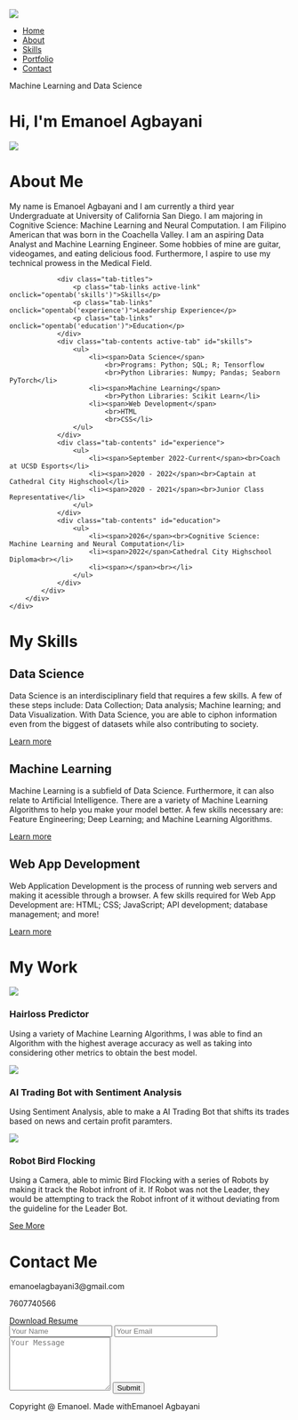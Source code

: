 <!DOCTYPE html>
<html lang="en">
<head>
    <meta charset="utf-8">
    <meta http-equiv="X-UA-COMPATIBLE" content="IE=edge">
    <meta name="viewport" content="width=device-width, initial-scale=1.0">
    <title>Personal Portfolio Website - Emanoel Agbayani</title>
    <link rel ="stylesheet" href="style.css">
    <script src="https://kit.fontawesome.com/7216930aa7.js" crossorigin="anonymous"></script>
</head>
<body>
<div id="header">
    <div class="container">
        <nav>
            <img src="images/logo2.png" class="logo">
            <ul id="sidemenu">
                <li><a href="#header">Home</a></li>
                <li><a href="#about">About</a></li>
                <li><a href="#services">Skills</a></li>
                <li><a href="#portfolio">Portfolio</a></li>
                <li><a href="#contact">Contact</a></li>
                <i class="fa-solid fa-xmark" onclick="closemenu()"></i>
            </ul>
            <i class="fa-solid fa-bars" onclick="openmenu()"></i>
        </nav>
        <div class="header-text">
            <p>Machine Learning and Data Science</p>
            <h1>Hi, I'm <span>Emanoel Agbayani</span><br></h1>
        </div>
    </div>
</div>
<!-----------about--------->
<div id="about">
    <div class="container">
        <div class = "row">
            <div class="about-col-1">
                <img src="images/user.jpg">
            </div>
            <div class="about-col-2">
                <h1 class="sub-title">About Me</h1>
                <p>My name is Emanoel Agbayani and I am currently a third  year Undergraduate at University of California San 
                    Diego. I am majoring in Cognitive Science: Machine  Learning and Neural Computation. I am Filipino 
                    American that was born in the Coachella Valley. I am an aspiring Data Analyst and Machine Learning
                    Engineer. Some hobbies of mine are guitar, videogames, and eating delicious food. Furthermore, I 
                    aspire to use my technical prowess in the Medical Field.</p>

                <div class="tab-titles">
                    <p class="tab-links active-link" onclick="opentab('skills')">Skills</p>
                    <p class="tab-links" onclick="opentab('experience')">Leadership Experience</p>
                    <p class="tab-links" onclick="opentab('education')">Education</p>
                </div>
                <div class="tab-contents active-tab" id="skills">
                    <ul>
                        <li><span>Data Science</span>
                            <br>Programs: Python; SQL; R; Tensorflow
                            <br>Python Libraries: Numpy; Pandas; Seaborn PyTorch</li>
                        <li><span>Machine Learning</span>
                            <br>Python Libraries: Scikit Learn</li>
                        <li><span>Web Development</span>
                            <br>HTML
                            <br>CSS</li>
                    </ul>
                </div>
                <div class="tab-contents" id="experience">
                    <ul>
                        <li><span>September 2022-Current</span><br>Coach at UCSD Esports</li>
                        <li><span>2020 - 2022</span><br>Captain at Cathedral City Highschool</li>
                        <li><span>2020 - 2021</span><br>Junior Class Representative</li>
                    </ul>
                </div>
                <div class="tab-contents" id="education">
                    <ul>
                        <li><span>2026</span><br>Cognitive Science: Machine Learning and Neural Computation</li>
                        <li><span>2022</span>Cathedral City Highschool Diploma<br></li>
                        <li><span></span><br></li>
                    </ul>
                </div>
            </div>
        </div>
    </div>
</div>

<!-----------services--------->

<div id="services">
    <div class="container">
        <h1 class="sub-title">My Skills</h1>
        <div class="services-list">
            <div>
                <i class="fa-solid fa-code"></i>
                <h2>Data Science</h2>
                <p>Data Science is an interdisciplinary field that requires a few skills. A few of these steps include: Data Collection;
                    Data analysis; Machine learning; and Data Visualization. With Data Science, you are able to ciphon information even
                    from the biggest of datasets while also contributing to society. </p>
                <a href="#">Learn more</a>
            </div>
            <div>
                <i class="fa-solid fa-crop"></i>
                <h2>Machine Learning </h2>
                <p>Machine Learning is a subfield of Data Science. Furthermore, it can also relate to Artificial Intelligence. There
                    are a variety of Machine Learning Algorithms to help you make your model better. A few skills necessary are: 
                    Feature Engineering; Deep Learning; and Machine Learning Algorithms. </p>
                <a href="#">Learn more</a>
            </div>
            <div>
                <i class="fa-brands fa-app-store"></i>
                <h2>Web App Development</h2>
                <p>Web Application Development is the process of running web servers and making it acessible through a browser. 
                    A few skills required for Web App Development are: HTML; CSS; JavaScript; API development; database management;
                    and more!
                </p>
                <a href="#">Learn more</a>
            </div>
        </div>
    </div>
</div>

<!-----------portfolio--------->

<div id="portfolio">
    <div class="container">
        <h1 class="sub-title">My Work</h1>
        <div class="work-list">
            <div class="work">
                <img src="images/work-1.png">
                <div class="layer">
                    <h3>Hairloss Predictor</h3>
                    <p>Using a variety of Machine Learning Algorithms, I was able to find an Algorithm
                        with the highest average accuracy as well as taking into considering other metrics
                        to obtain the best model.</p>
                    <a href="https://github.com/Bloshing/PredictiveHairlossAnalysis"><i class="fa-solid fa-arrow-up-right-from-square"></i></a>
                </div>
            </div>
            <div class="work">
                <img src="images/work-2.png">
                <div class="layer">
                    <h3>AI Trading Bot with Sentiment Analysis</h3>
                    <p>Using Sentiment Analysis, able to make a AI Trading Bot that shifts its trades
                        based on news and certain profit paramters.
                    </p>
                    <a href="https://github.com/Bloshing/AI-Trading-Bot"><i class="fa-solid fa-arrow-up-right-from-square"></i></a>
                </div>
            </div>
            <div class="work">
                <img src="images/work-3.png">
                <div class="layer">
                    <h3>Robot Bird Flocking</h3>
                    <p>Using a Camera, able to mimic Bird Flocking with a series of Robots by making it
                        track the Robot infront of it. If Robot was not the Leader, they would be attempting
                        to track the Robot infront of it without deviating from the guideline for the Leader Bot.
                    </p>
                    <a href="https://makecode.microbit.org/_Vzr5m187k8f0"><i class="fa-solid fa-arrow-up-right-from-square"></i></a>
                </div>
            </div>
        </div>
        <a href="#" class="btn">See More</a>
    </div>
</div>

<!-----------contact--------->
<div id="contact">
    <div class="container">
        <div class="row">
            <div class="contact-left">
                <h1 class="sub-title">Contact Me</h1>
                <p><i class="fa-solid fa-paper-plane"></i>emanoelagbayani3@gmail.com</p>
                <p><i class="fa-solid fa-square-phone"></i></i>7607740566</p>
                <div class="social-icons">
                    <a href="https://www.linkedin.com/in/emanoel-agbayani-71772b345/"><i class="fa-brands fa-linkedin-in"></i></a>
                    <a href="https://github.com/Bloshing"><i class="fa-brands fa-github"></i></a>
                    <a href="https://www.instagram.com/idek.eman/"><i class="fa-brands fa-instagram"></i></a>
                </div>
                <a href="images/EmanoelAgbayani_Resume_2025.pdf" download class="btn btn2">Download Resume</a>
            </div>
            <div class="contact-right">
                <form name="submit-to-google-sheet">
                    <input type="text" name="Name" placeholder="Your Name" required>
                    <input type="text" name="Email" placeholder="Your Email" required>
                    <textarea name="Message" rows="6" placeholder="Your Message"></textarea>
                    <button type="Submit" class="btn btn2">Submit</button>
                </form>
                <span id="msg"></span>
            </div>
        </div>
    </div>
    <div class="copyright">
        <p>Copyright @  Emanoel. Made with<i class="fa-solid fa-heart"></i>Emanoel Agbayani</p>
    </div>
</div>

<script>
    var tablinks = document.getElementsByClassName("tab-links");
    var tabcontents = document.getElementsByClassName("tab-contents");

    function opentab(tabname){
        for(tablink of tablinks){
            tablink.classList.remove("active-link");
        }
        for(tablink of tabcontents){
            tablink.classList.remove("active-tab");
        }
        event.currentTarget.classList.add("active-link");
        document.getElementById(tabname).classList.add("active-tab");
    }
</script>

<script>

    var sidemenu = document.getElementById("sidemenu");

    function openmenu(){
        sidemenu.style.right = "0";
    }
    function closemenu(){
        sidemenu.style.right = "-200px";
    }

</script>

<script>
  const scriptURL = 'https://script.google.com/macros/s/AKfycbwFgxh4ks5rFrgz7kn77j9uBxqniGJ_efe5BeTzRiPrWSqrPRENMiySvoOTxoAE82KPxg/exec'
  const form = document.forms['submit-to-google-sheet']
  const msg = document.getElementById("msg")

  form.addEventListener('submit', e => {
    e.preventDefault()
    fetch(scriptURL, { method: 'POST', body: new FormData(form)})
      .then(response => {
        msg.innerHTML = "Message sent successfully"
        setTimeout(function(){
            msg.innerHTML = ""
        }, 5000)
        form.reset()
      })
      .catch(error => console.error('Error!', error.message))
  })
</script>


</body>
</html>
